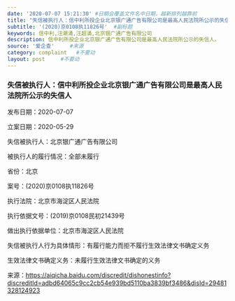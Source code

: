 ```yaml
---
date: '2020-07-07 15:21:30' #日期会覆盖文件名中日期，越新排列越靠前
title: "失信被执行人：信中利所投企业北京银广通广告有限公司是最高人民法院所公示的失信人"  #标题
subtitle: '(2020)京0108执11826号'  #副标题
keywords: 信中利,汪潮涌,汪超涌,北京银广通广告有限公司
description: 信中利所投企业北京银广通广告有限公司是最高人民法院所公示的失信人。
source: '爱企查'     #来源
category: complaint   #不要动
layout: post     #不要动
---
```


### 失信被执行人：信中利所投企业北京银广通广告有限公司是最高人民法院所公示的失信人

发布日期：2020-07-07

立案日期：2020-05-29	

失信被执行人：北京银广通广告有限公司

被执行人的履行情况：全部未履行

省份：北京

案号：(2020)京0108执11826号

执行法院：北京市海淀区人民法院

执行依据文号：(2019)京0108民初21439号

做出执行依据单位：北京市海淀区人民法院

失信被执行人行为具体情形：有履行能力而拒不履行生效法律文书确定义务

生效法律文书确定义务：未履行生效法律文书确定的义务

来源：https://aiqicha.baidu.com/discredit/dishonestinfo?discreditId=adbd64065c9cc2cb54e939bd5110ba3839bf3486&disId=29481328124923

